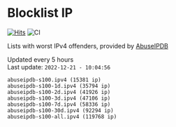 # Blocklist IP

[![Hits](https://hits.seeyoufarm.com/api/count/incr/badge.svg?url=https%3A%2F%2Fgithub.com%2Fborestad%2Fblocklist-ip%2F&count_bg=%2379C83D&title_bg=%23555555&icon=&icon_color=%23E7E7E7&title=hits&edge_flat=false)](https://hits.seeyoufarm.com)  ![CI](https://img.shields.io/github/workflow/status/borestad/blocklist-ip/CI?style=flat-square)

Lists with worst IPv4 offenders, provided by [AbuseIPDB](https://www.abuseipdb.com/)

<!-- FOOTER-PLACEHOLDER -->
Updated every 5 hours<br>
Last update: `2022-12-21 - 10:04:56`
```
abuseipdb-s100.ipv4 (15381 ip)
abuseipdb-s100-1d.ipv4 (35794 ip)
abuseipdb-s100-2d.ipv4 (41926 ip)
abuseipdb-s100-3d.ipv4 (47106 ip)
abuseipdb-s100-7d.ipv4 (58336 ip)
abuseipdb-s100-30d.ipv4 (92294 ip)
abuseipdb-s100-all.ipv4 (119768 ip)
```
